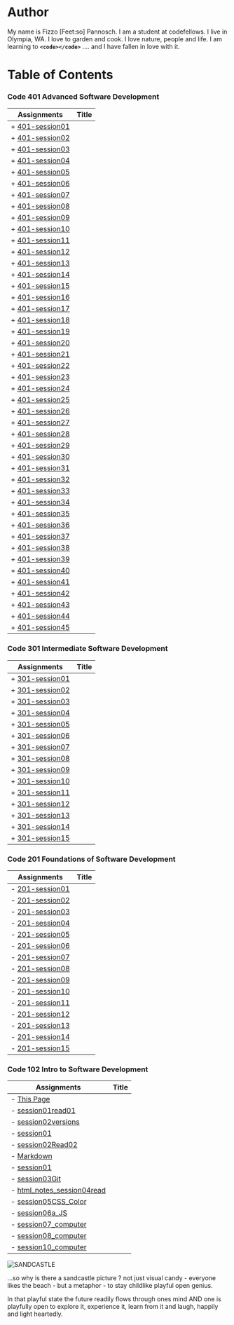 # Author

My name is Fizzo [Feet:so] Pannosch. I am a student at codefellows. I live in Olympia, WA. I love to garden and cook. I love nature, people and life. I am learning to **`<code></code>`** .... and I have fallen in love with it.

# Table of Contents

### Code 401 Advanced Software Development

| Assignments                               | Title |
| ----------------------------------------- | ----- |
| + [401-session01](/401/401-session-01.md) |
| + [401-session02](/401/401-session-02.md) |
| + [401-session03](/401/401-session-03.md) |
| + [401-session04](/401/401-session-04.md) |
| + [401-session05](/401/401-session-05.md) |
| + [401-session06](/401/401-session-06.md) |
| + [401-session07](/401/401-session-07.md) |
| + [401-session08](/401/401-session-08.md) |
| + [401-session09](/401/401-session-09.md) |
| + [401-session10](/401/401-session-10.md) |
| + [401-session11](/401/401-session-11.md) |
| + [401-session12](/401/401-session-12.md) |
| + [401-session13](/401/401-session-13.md) |
| + [401-session14](/401/401-session-14.md) |
| + [401-session15](/401/401-session-15.md) |
| + [401-session16](/401/401-session-16.md) |
| + [401-session17](/401/401-session-17.md) |
| + [401-session18](/401/401-session-18.md) |
| + [401-session19](/401/401-session-19.md) |
| + [401-session20](/401/401-session-20.md) |
| + [401-session21](/401/401-session-21.md) |
| + [401-session22](/401/401-session-22.md) |
| + [401-session23](/401/401-session-23.md) |
| + [401-session24](/401/401-session-24.md) |
| + [401-session25](/401/401-session-25.md) |
| + [401-session26](/401/401-session-26.md) |
| + [401-session27](/401/401-session-27.md) |
| + [401-session28](/401/401-session-28.md) |
| + [401-session29](/401/401-session-29.md) |
| + [401-session30](/401/401-session-30.md) |
| + [401-session31](/401/401-session-31.md) |
| + [401-session32](/401/401-session-32.md) |
| + [401-session33](/401/401-session-33.md) |
| + [401-session34](/401/401-session-34.md) |
| + [401-session35](/401/401-session-35.md) |
| + [401-session36](/401/401-session-36.md) |
| + [401-session37](/401/401-session-37.md) |
| + [401-session38](/401/401-session-38.md) |
| + [401-session39](/401/401-session-39.md) |
| + [401-session40](/401/401-session-40.md) |
| + [401-session41](/401/401-session-41.md) |
| + [401-session42](/401/401-session-42.md) |
| + [401-session43](/401/401-session-43.md) |
| + [401-session44](/401/401-session-44.md) |
| + [401-session45](/401/401-session-45.md) |

### Code 301 Intermediate Software Development

| Assignments                               | Title |
| ----------------------------------------- | ----- |
| + [301-session01](/301/301-session-01.md) |
| + [301-session02](/301/301-session-02.md) |
| + [301-session03](/301/301-session-03.md) |
| + [301-session04](/301/301-session-04.md) |
| + [301-session05](/301/301-session-05.md) |
| + [301-session06](/301/301-session-06.md) |
| + [301-session07](/301/301-session-07.md) |
| + [301-session08](/301/301-session-08.md) |
| + [301-session09](/301/301-session-09.md) |
| + [301-session10](/301/301-session-10.md) |
| + [301-session11](/301/301-session-11.md) |
| + [301-session12](/301/301-session-12.md) |
| + [301-session13](/301/301-session-13.md) |
| + [301-session14](/301/301-session-14.md) |
| + [301-session15](/301/301-session-15.md) |

### Code 201 Foundations of Software Development

| Assignments                               | Title |
| ----------------------------------------- | ----- |
| - [201-session01](/201/201-session-01.md) |
| - [201-session02](/201/201-session-02.md) |
| - [201-session03](/201/201-session-03.md) |
| - [201-session04](/201/201-session-04.md) |
| - [201-session05](/201/201-session-05.md) |
| - [201-session06](/201/201-session-06.md) |
| - [201-session07](/201/201-session-07.md) |
| - [201-session08](/201/201-session-08.md) |
| - [201-session09](/201/201-session-09.md) |
| - [201-session10](/201/201-session-10.md) |
| - [201-session11](/201/201-session-11.md) |
| - [201-session12](/201/201-session-12.md) |
| - [201-session13](/201/201-session-13.md) |
| - [201-session14](/201/201-session-14.md) |
| - [201-session15](/201/201-session-15.md) |

### Code 102 Intro to Software Development

| Assignments                                            | Title |
| ------------------------------------------------------ | ----- |
| - [This Page](/102/README.md)                          |
| - [session01read01](/102/session01read01.md)           |
| - [session02versions](/102/session02.md)               |
| - [session01](/102/session01.md)                       |
| - [session02Read02](/102/session02Read02.md)           |
| - [Markdown](/102/markdownLecture01.md)                |
| - [session01](/102/session01.md)                       |
| - [session03Git](/102/session03git.md)                 |
| - [html_notes_session04read](/102/session04reading.md) |
| - [session05CSS_Color](/102/session05CSS.md)           |
| - [session06a_JS](/102/session06aJS.md)                |
| - [session07_computer](/102/session07.md)              |
| - [session08_computer](/102/session08Loops.md)         |
| - [session10_computer](/102/session10.md)              |

<!-- ### Code 401 Advanced Software Development -->

![SANDCASTLE](https://www.chooseyourmetaphor.com/wp-content/uploads/2015/03/sandcastle3.jpg)

...so why is there a sandcastle picture ? not just visual candy - everyone likes the beach - but a metaphor - to stay childlike playful open genius.

In that playful state the future readily flows through ones mind AND one is playfully open to explore it, experience it, learn from it and laugh, happily and light heartedly.
